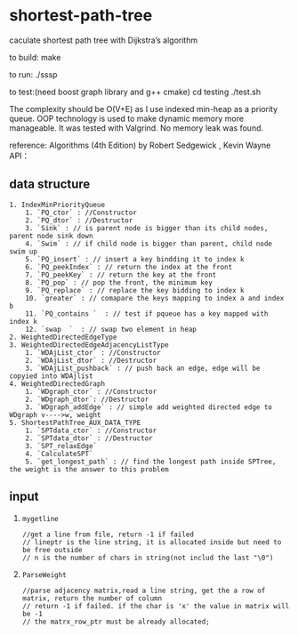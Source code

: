 # shortest-path-tree



caculate shortest path tree with Dijkstra’s algorithm

to build:
make

to run:
./sssp


to test:(need boost graph library and g++ cmake)
cd testing
./test.sh


The complexity should be O(V+E) as I use indexed min-heap as a priority queue.
OOP technology is used to make dynamic memory more manageable.
It was tested with Valgrind. No memory leak was found.

reference: Algorithms (4th Edition) by Robert Sedgewick , Kevin Wayne 
API：
## data structure

 	1. IndexMinPriorityQueue
      	1. `PQ_ctor` : //Constructor
      	2. `PQ_dtor` : //Destructor
      	3. `Sink` : // is parent node is bigger than its child nodes, parent node sink down
      	4. `Swim` : // if child node is bigger than parent, child node swim up
      	5. `PQ_insert` : // insert a key bindding it to index k
      	6. `PQ_peekIndex` : // return the index at the front
      	7. `PQ_peekKey` : // return the key at the front
      	8. `PQ_pop` : // pop the front, the minimum key
      	9. `PQ_replace` : // replace the key bidding to index k
      	10. `greater` : // comapare the keys mapping to index a and index b
      	11. `PQ_contains `  : // test if pqueue has a key mapped with index k
      	12. `swap  `  : // swap two element in heap
 	2. WeightedDirectedEdgeType
 	3. WeightedDirectedEdgeAdjacencyListType
      	1. `WDAjList_ctor` : //Constructor
      	2. `WDAjList_dtor` : //Destructor
      	3. `WDAjList_pushback` : // push back an edge, edge will be copyied into WDAjlist
 	4. WeightedDirectedGraph
      	1. `WDgraph_ctor` : //Constructor
      	2. `WDgraph_dtor`: //Destructor
      	3. `WDgraph_addEdge` : // simple add weighted directed edge to WDgraph v---->w, weight
 	5. ShortestPathTree_AUX_DATA_TYPE
      	1. `SPTdata_ctor` : //Constructor
      	2. `SPTdata_dtor` : //Destructor
      	3. `SPT_relaxEdge`
      	4. `CalculateSPT`
      	5. `get_longest_path` : // find the longest path inside SPTree, the weight is the answer to this problem



## input

1. `mygetline`

   ```
   //get a line from file, return -1 if failed
   // lineptr is the line string, it is allocated inside but need to be free outside
   // n is the number of chars in string(not includ the last "\0")
   ```

2. `ParseWeight`

   ```
   //parse adjacency matrix,read a line string, get the a row of matrix, return the number of column
   // return -1 if failed. if the char is 'x' the value in matrix will be -1
   // the matrx_row_ptr must be already allocated;
